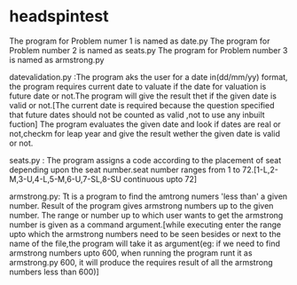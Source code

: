 # headspintest
The program for Problem numer 1 is named as date.py
The program for Problem number 2 is named as seats.py
The program for Problem number 3 is named as armstrong.py

datevalidation.py :The program aks the user for a date in(dd/mm/yy) format, the program requires current date to valuate if the date for valuation is future date or not.The program will give the result thet if the given date is valid or not.[The current  date is required because the question specified that future dates should not be counted as valid ,not to use any inbuilt fuction] The program evaluates the given date and look if dates are real or not,checkm for leap year and give the result wether the given date is valid or not.

seats.py : The program assigns a code according to the placement of seat depending upon the seat number.seat number ranges from 1 to 72.[1-L,2-M,3-U,4-L,5-M,6-U,7-SL,8-SU continuous upto 72] 

armstrong.py: Tt is a program to find the amtrong numers 'less than' a given number. Result of the program gives armstrong numbers up to the given number. The range or number up to which user wants to get the armstrong number is given as a command argument.[while executing enter the range upto which the armstrong numbers need to be seen besides or next to the name of the file,the program will take it as argument(eg: if we need to find armstrong numbers upto 600, when running the program runt it as armstrong.py 600, it will produce the requires result of all the armstrong numbers less than 600)]

